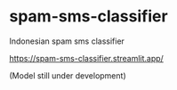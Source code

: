 # spam-sms-classifier

Indonesian spam sms classifier

https://spam-sms-classifier.streamlit.app/

(Model still under development)
